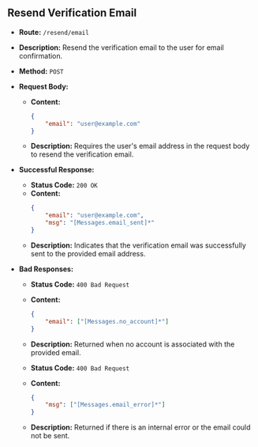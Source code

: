 
## Resend Verification Email

-   **Route:** `/resend/email`
-   **Description:** Resend the verification email to the user for email confirmation.
-   **Method:** `POST`
-   **Request Body:**
    -   **Content:**
        ```json
        {
            "email": "user@example.com"
        }
        ```
    -   **Description:** Requires the user's email address in the request body to resend the verification email.

-   **Successful Response:**
    -   **Status Code:** `200 OK`
    -   **Content:**
        ```json
        {
            "email": "user@example.com",
            "msg": "[Messages.email_sent]*"
        }
        ```
    -   **Description:** Indicates that the verification email was successfully sent to the provided email address.

-   **Bad Responses:**
    -   **Status Code:** `400 Bad Request`
    -   **Content:**
        ```json
        {
            "email": ["[Messages.no_account]*"]
        }
        ```
    -   **Description:** Returned when no account is associated with the provided email.

    -   **Status Code:** `400 Bad Request`
    -   **Content:**
        ```json
        {
            "msg": ["[Messages.email_error]*"]
        }
        ```
    -   **Description:** Returned if there is an internal error or the email could not be sent.


